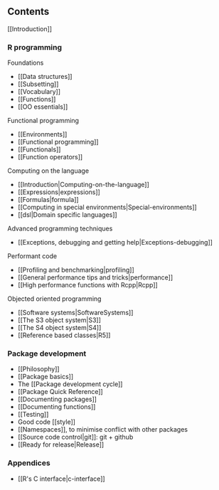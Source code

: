 ## Contents

[[Introduction]]

### R programming

Foundations
  * [[Data structures]]
  * [[Subsetting]]
  * [[Vocabulary]]
  * [[Functions]]
  * [[OO essentials]]

Functional programming
  * [[Environments]]
  * [[Functional programming]]
  * [[Functionals]]
  * [[Function operators]]

Computing on the language
  * [[Introduction|Computing-on-the-language]]
  * [[Expressions|expressions]]
  * [[Formulas|formula]]
  * [[Computing in special environments|Special-environments]]
  * [[dsl|Domain specific languages]]

Advanced programming techniques
  * [[Exceptions, debugging and getting help|Exceptions-debugging]]

Performant code
  * [[Profiling and benchmarking|profiling]]
  * [[General performance tips and tricks|performance]]
  * [[High performance functions with Rcpp|Rcpp]]

Objected oriented programming
  * [[Software systems|SoftwareSystems]]
  * [[The S3 object system|S3]]
  * [[The S4 object system|S4]]
  * [[Reference based classes|R5]]

### Package development

  * [[Philosophy]]
  * [[Package basics]]
  * The [[Package development cycle]]
  * [[Package Quick Reference]]
  * [[Documenting packages]]
  * [[Documenting functions]]
  * [[Testing]]
  * Good code [[style]]
  * [[Namespaces]], to minimise conflict with other packages
  * [[Source code control|git]]: git + github
  * [[Ready for release|Release]]

### Appendices

* [[R's C interface|c-interface]]
